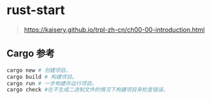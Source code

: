 # rust-start

> https://kaisery.github.io/trpl-zh-cn/ch00-00-introduction.html

## Cargo 参考


```sh
cargo new # 创建项目。
cargo build # 构建项目。
cargo run # 一步构建并运行项目。
cargo check #在不生成二进制文件的情况下构建项目来检查错误。
```

